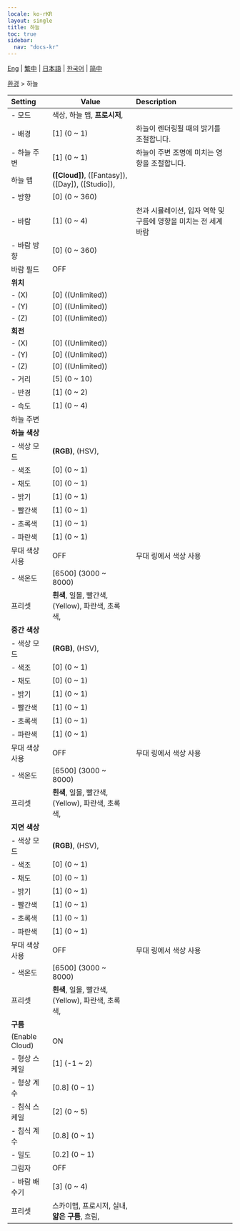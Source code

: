 ```yaml
---
locale: ko-rKR
layout: single
title: 하늘
toc: true
sidebar:
  nav: "docs-kr"
---
```

[Eng](/dancexr/menu/2025.4/scene/sky) | [繁中](/tw/dancexr/menu/2025.4/scene/sky) | [日本語](/jp/dancexr/menu/2025.4/scene/sky) | [한국어](/kr/dancexr/menu/2025.4/scene/sky) | [简中](/zh/dancexr/menu/2025.4/scene/sky)

[환경](../menu#환경) > 하늘



| Setting | Value | Description |
| :--- | --- | :--- |
|- 모드 | 색상, 하늘 맵, **프로시저**,  | 
|- 배경 | [1] (0 ~ 1) | 하늘이 렌더링될 때의 밝기를 조절합니다.
|- 하늘 주변 | [1] (0 ~ 1) | 하늘이 주변 조명에 미치는 영향을 조절합니다.
| 하늘 맵 | **([Cloud])**, ([Fantasy]), ([Day]), ([Studio]),  |  |
|- 방향 | [0] (0 ~ 360) | 
|- 바람 | [1] (0 ~ 4) | 천과 시뮬레이션, 입자 역학 및 구름에 영향을 미치는 전 세계 바람
|- 바람 방향 | [0] (0 ~ 360) | 
| 바람 필드 | OFF | 
|**위치** | | 
|- (X) | [0] ((Unlimited)) | 
|- (Y) | [0] ((Unlimited)) | 
|- (Z) | [0] ((Unlimited)) | 
|**회전** | | 
|- (X) | [0] ((Unlimited)) | 
|- (Y) | [0] ((Unlimited)) | 
|- (Z) | [0] ((Unlimited)) | 
|- 거리 | [5] (0 ~ 10) | 
|- 반경 | [1] (0 ~ 2) | 
|- 속도 | [1] (0 ~ 4) | 
| 하늘 주변 || 
|**하늘 색상** | | 
|- 색상 모드 | **(RGB)**, (HSV),  | 
|- 색조 | [0] (0 ~ 1) | 
|- 채도 | [0] (0 ~ 1) | 
|- 밝기 | [1] (0 ~ 1) | 
|- 빨간색 | [1] (0 ~ 1) | 
|- 초록색 | [1] (0 ~ 1) | 
|- 파란색 | [1] (0 ~ 1) | 
| 무대 색상 사용 | OFF | 무대 링에서 색상 사용
|- 색온도 | [6500] (3000 ~ 8000) | 
| 프리셋 | **흰색**, 일몰, 빨간색, (Yellow), 파란색, 초록색,  |  |
|**중간 색상** | | 
|- 색상 모드 | **(RGB)**, (HSV),  | 
|- 색조 | [0] (0 ~ 1) | 
|- 채도 | [0] (0 ~ 1) | 
|- 밝기 | [1] (0 ~ 1) | 
|- 빨간색 | [1] (0 ~ 1) | 
|- 초록색 | [1] (0 ~ 1) | 
|- 파란색 | [1] (0 ~ 1) | 
| 무대 색상 사용 | OFF | 무대 링에서 색상 사용
|- 색온도 | [6500] (3000 ~ 8000) | 
| 프리셋 | **흰색**, 일몰, 빨간색, (Yellow), 파란색, 초록색,  |  |
|**지면 색상** | | 
|- 색상 모드 | **(RGB)**, (HSV),  | 
|- 색조 | [0] (0 ~ 1) | 
|- 채도 | [0] (0 ~ 1) | 
|- 밝기 | [1] (0 ~ 1) | 
|- 빨간색 | [1] (0 ~ 1) | 
|- 초록색 | [1] (0 ~ 1) | 
|- 파란색 | [1] (0 ~ 1) | 
| 무대 색상 사용 | OFF | 무대 링에서 색상 사용
|- 색온도 | [6500] (3000 ~ 8000) | 
| 프리셋 | **흰색**, 일몰, 빨간색, (Yellow), 파란색, 초록색,  |  |
|**구름** | | 
| (Enable Cloud) | ON | 
|- 형상 스케일 | [1] (-1 ~ 2) | 
|- 형상 계수 | [0.8] (0 ~ 1) | 
|- 침식 스케일 | [2] (0 ~ 5) | 
|- 침식 계수 | [0.8] (0 ~ 1) | 
|- 밀도 | [0.2] (0 ~ 1) | 
| 그림자 | OFF | 
|- 바람 배수기 | [3] (0 ~ 4) | 
| 프리셋 | 스카이맵, 프로시저, 실내, **얇은 구름**, 흐림,  |  |
